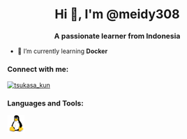 <h1 align="center">Hi 👋, I'm @meidy308</h1>
<h3 align="center">A passionate learner from Indonesia</h3>

- 🌱 I’m currently learning **Docker**

<h3 align="left">Connect with me:</h3>
<p align="left">
<a href="https://twitter.com/tsukasa_kun" target="blank"><img align="center" src="https://raw.githubusercontent.com/rahuldkjain/github-profile-readme-generator/master/src/images/icons/Social/twitter.svg" alt="tsukasa_kun" height="30" width="40" /></a>
</p>

<h3 align="left">Languages and Tools:</h3>
<p align="left"> <a href="https://www.linux.org/" target="_blank" rel="noreferrer"> <img src="https://raw.githubusercontent.com/devicons/devicon/master/icons/linux/linux-original.svg" alt="linux" width="40" height="40"/> </a> </p>
